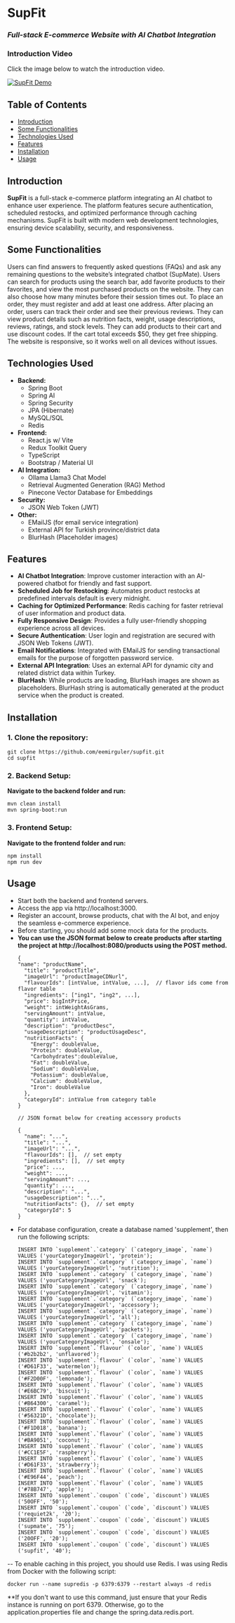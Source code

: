 # **SupFit**  
### *Full-stack E-commerce Website with AI Chatbot Integration*

### **Introduction Video**
Click the image below to watch the introduction video.

[![SupFit Demo](https://i.postimg.cc/9XG7tVtK/supfit.jpg)](https://www.youtube.com/watch?v=AK59gSnSVzQ "SupFit E-commerce Platform Demo")

## **Table of Contents**
- [Introduction](#introduction)
- [Some Functionalities](#some-functionalities)
- [Technologies Used](#technologies-used)
- [Features](#features)
- [Installation](#installation)
- [Usage](#usage)

## **Introduction**
**SupFit** is a full-stack e-commerce platform integrating an AI chatbot to enhance user experience. The platform features secure authentication, scheduled restocks, and optimized performance through caching mechanisms. SupFit is built with modern web development technologies, ensuring device scalability, security, and responsiveness.

## **Some Functionalities**
Users can find answers to frequently asked questions (FAQs) and ask any remaining questions to the website’s integrated chatbot (SupMate). Users can search for products using the search bar, add favorite products to their favorites, and view the most purchased products on the website. They can also choose how many minutes before their session times out. To place an order, they must register and add at least one address. After placing an order, users can track their order and see their previous reviews. They can view product details such as nutrition facts, weight, usage descriptions, reviews, ratings, and stock levels. They can add products to their cart and use discount codes. If the cart total exceeds $50, they get free shipping. The website is responsive, so it works well on all devices without issues.

## **Technologies Used**
- **Backend:**
  - Spring Boot
  - Spring AI
  - Spring Security
  - JPA (Hibernate)
  - MySQL/SQL
  - Redis
- **Frontend:**
  - React.js w/ Vite
  - Redux Toolkit Query
  - TypeScript
  - Bootstrap / Material UI
- **AI Integration:**
  - Ollama Llama3 Chat Model
  - Retrieval Augmented Generation (RAG) Method
  - Pinecone Vector Database for Embeddings
- **Security:**
  - JSON Web Token (JWT)
- **Other:**
  - EMailJS (for email service integration)
  - External API for Turkish province/district data
  - BlurHash (Placeholder images)

## **Features**
- **AI Chatbot Integration**: Improve customer interaction with an AI-powered chatbot for friendly and fast support.
- **Scheduled Job for Restocking**: Automates product restocks at predefined intervals default is every midnight.
- **Caching for Optimized Performance**: Redis caching for faster retrieval of user information and product data.
- **Fully Responsive Design**: Provides a fully user-friendly shopping experience across all devices.
- **Secure Authentication**: User login and registration are secured with JSON Web Tokens (JWT).
- **Email Notifications**: Integrated with EMailJS for sending transactional emails for the purpose of forgotten password service.
- **External API Integration**: Uses an external API for dynamic city and related district data within Turkey.
- **BlurHash**: While products are loading, BlurHash images are shown as placeholders. BlurHash string is automatically generated at the product service when the product is created.
  
## **Installation**

### 1. **Clone the repository:**
   ```
   git clone https://github.com/eemirguler/supfit.git
   cd supfit
   ```

### 2.  **Backend Setup:**
   
   **Navigate to the backend folder and run:**
   ```
   mvn clean install
   mvn spring-boot:run
   ```

### 3.  **Frontend Setup:**
   **Navigate to the frontend folder and run:**
   ```
   npm install
   npm run dev
   ```

## **Usage**
- Start both the backend and frontend servers.
- Access the app via http://localhost:3000.
- Register an account, browse products, chat with the AI bot, and enjoy the seamless e-commerce experience.
- Before starting, you should add some mock data for the products.
- **You can use the JSON format below to create products after starting the project at http://localhost:8080/products using the POST method.**
  ```
  {
  "name": "productName",
    "title": "productTitle",
    "imageUrl": "productImageCDNurl",
    "flavourIds": [intValue, intValue, ...],  // flavor ids come from flavor table                    
    "ingredients": ["ing1", "ing2", ...],
    "price": bigIntPrice,
    "weight": intWeightAsGrams,
    "servingAmount": intValue,
    "quantity": intValue,
    "description": "productDesc",
    "usageDescription": "productUsageDesc",
    "nutritionFacts": {
      "Energy": doubleValue,
      "Protein": doubleValue,
      "Carbohydrates":doubleValue,
      "Fat": doubleValue,
      "Sodium": doubleValue,
      "Potassium": doubleValue,
      "Calcium": doubleValue,
      "Iron": doubleValue
    },
    "categoryId": intValue from category table
  }

  // JSON format below for creating accessory products

  {
    "name": "...",
    "title": "...",
    "imageUrl": "...",
    "flavourIds": [],  // set empty
    "ingredients": [],  // set empty
    "price": ...,
    "weight": ...,
    "servingAmount": ...,
    "quantity": ...,
    "description": "...",
    "usageDescription": "...",
    "nutritionFacts": {},  // set empty
    "categoryId": 5
  }
  ```
- For database configuration, create a database named 'supplement', then run the following scripts:
  ```
  INSERT INTO `supplement`.`category` (`category_image`, `name`) VALUES ('yourCategoryImageUrl', 'protein');
  INSERT INTO `supplement`.`category` (`category_image`, `name`) VALUES ('yourCategoryImageUrl', 'nutrition');
  INSERT INTO `supplement`.`category` (`category_image`, `name`) VALUES ('yourCategoryImageUrl', 'snack');
  INSERT INTO `supplement`.`category` (`category_image`, `name`) VALUES ('yourCategoryImageUrl', 'vitamin');
  INSERT INTO `supplement`.`category` (`category_image`, `name`) VALUES ('yourCategoryImageUrl', 'accessory');
  INSERT INTO `supplement`.`category` (`category_image`, `name`) VALUES ('yourCategoryImageUrl', 'all');
  INSERT INTO `supplement`.`category` (`category_image`, `name`) VALUES ('yourCategoryImageUrl', 'packets');
  INSERT INTO `supplement`.`category` (`category_image`, `name`) VALUES ('yourCategoryImageUrl', 'onsale');
  INSERT INTO `supplement`.`flavour` (`color`, `name`) VALUES ('#b2b2b2', 'unflavored');
  INSERT INTO `supplement`.`flavour` (`color`, `name`) VALUES ('#D61F33', 'watermelon');
  INSERT INTO `supplement`.`flavour` (`color`, `name`) VALUES ('#F2D00F', 'lemonade');
  INSERT INTO `supplement`.`flavour` (`color`, `name`) VALUES ('#E6BC79', 'biscuit');
  INSERT INTO `supplement`.`flavour` (`color`, `name`) VALUES ('#B64300', 'caramel');
  INSERT INTO `supplement`.`flavour` (`color`, `name`) VALUES ('#56321D', 'chocolate');
  INSERT INTO `supplement`.`flavour` (`color`, `name`) VALUES ('#F1D018', 'banana');
  INSERT INTO `supplement`.`flavour` (`color`, `name`) VALUES ('#BA9051', 'coconut');
  INSERT INTO `supplement`.`flavour` (`color`, `name`) VALUES ('#CC1E5F', 'raspberry');
  INSERT INTO `supplement`.`flavour` (`color`, `name`) VALUES ('#D61F33', 'strawberry');
  INSERT INTO `supplement`.`flavour` (`color`, `name`) VALUES ('#E96F44', 'peach');
  INSERT INTO `supplement`.`flavour` (`color`, `name`) VALUES ('#78B747', 'apple');
  INSERT INTO `supplement`.`coupon` (`code`, `discount`) VALUES ('50OFF', '50');
  INSERT INTO `supplement`.`coupon` (`code`, `discount`) VALUES ('requiet2k', '20');
  INSERT INTO `supplement`.`coupon` (`code`, `discount`) VALUES ('supmate', '75');
  INSERT INTO `supplement`.`coupon` (`code`, `discount`) VALUES ('20OFF', '20');
  INSERT INTO `supplement`.`coupon` (`code`, `discount`) VALUES ('supfit', '40');
  ```
-- To enable caching in this project, you should use Redis. I was using Redis from Docker with the following script:
  ```
  docker run --name supredis -p 6379:6379 --restart always -d redis
  ```
  **If you don't want to use this command, just ensure that your Redis instance is running on port 6379. Otherwise, go to the application.properties file and change the spring.data.redis.port.
